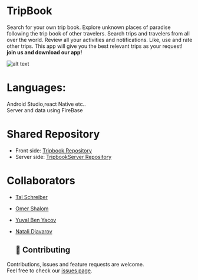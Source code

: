 # TripBook

Search for your own trip book. Explore unknown places of paradise following the trip book of other travelers.
Search trips and travelers from all over the world. Review all your activities and notifications.
Like, use and rate other trips. 
This app will give you the best relevant trips as your request!
<strong>join us and download our app!</strong>

![alt text](https://i.ibb.co/HFDyKd7/Whats-App-Image-2022-01-03-at-12-29-20.jpg)
# Languages:
Android Studio,react Native etc.. <br />
Server and data using FireBase
# Shared Repository
* Front side: [Tripbook Repository](https://github.com/TalSchreiber95/Tripbook.git)
* Server side: [TripbookServer Repository](https://github.com/yuvalbenya/TripbookServer.git)
# Collaborators
* [Tal Schreiber](https://github.com/TalSchreiber95)
* [Omer Shalom](https://github.com/Omer2041)
* [Yuval Ben Yacov](https://github.com/yuvalbenya)
* [Natali Djavarov](https://github.com/natalidjavarov)

  ## 🤝 Contributing

Contributions, issues and feature requests are welcome.<br />
Feel free to check our [issues page](https://github.com/TalSchreiber95/TripBook/issues).

